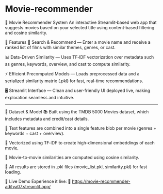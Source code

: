 # Movie-recommender

🎥 Movie Recommender System
An interactive Streamlit‑based web app that suggests movies based on your selected title using content‑based filtering and cosine similarity.


🔧 Features
🎯 Search & Recommend — Enter a movie name and receive a ranked list of films with similar themes, genres, or cast.

📊 Data-Driven Similarity — Uses TF‑IDF vectorization over metadata such as genres, keywords, overview, and cast to compute similarity.

⚡ Efficient Precomputed Models — Loads preprocessed data and a serialized similarity matrix (.pkl) for fast, real-time recommendations.

🖥️ Streamlit Interface — Clean and user-friendly UI deployed live, making exploration seamless and intuitive.

---------------------------------------------------------------------------------------------------------------------------------------------------------


📀 Dataset & Model
📚 Built using the TMDB 5000 Movies dataset, which includes metadata and credit/cast details.

🧾 Text features are combined into a single feature blob per movie (genres + keywords + cast + overview).

🧠 Vectorized using TF‑IDF to create high-dimensional embeddings of each movie.

🧮 Movie-to-movie similarities are computed using cosine similarity.

💾 All results are stored in .pkl files (movie_list.pkl, similarity.pkl) for fast loading.



🚀 Live Demo
Experience it live: 🔗 https://movie-recommender-aditya07.streamlit.app/
